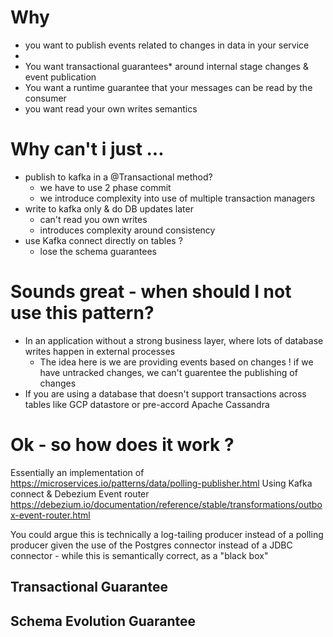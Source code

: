 # Why 
- you want to publish events related to changes in data in your service
- 
 - You want transactional guarantees* around internal stage changes & event publication
- You want a runtime guarantee that your messages can be read by the consumer
 - you want read your own writes semantics


# Why can't i just ... 

- publish to kafka in a @Transactional method?
  - we have to use 2 phase commit
  - we introduce complexity into use of multiple transaction managers
- write to kafka only & do DB updates later
  - can't read you own writes
  - introduces complexity around consistency 
- use Kafka connect directly on tables ? 
  - lose the schema guarantees



# Sounds great - when should I not use this pattern? 

- In an application without a strong business layer, where lots of database writes happen in external processes
  - The idea here is we are providing events based on changes ! if we have untracked changes, we can't guarentee the publishing of changes
- If you are using a database that doesn't support transactions across tables like GCP datastore or pre-accord Apache Cassandra



# Ok - so how does it work ?

Essentially an implementation of https://microservices.io/patterns/data/polling-publisher.html
Using Kafka connect & Debezium Event router
https://debezium.io/documentation/reference/stable/transformations/outbox-event-router.html

You could argue this is technically a log-tailing producer instead of a polling producer given the use of the Postgres connector instead of a JDBC connector - while this is semantically correct, as a "black box"

## Transactional Guarantee
  

  
  
## Schema Evolution Guarantee






